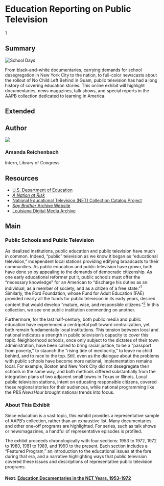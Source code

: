 # Education Reporting on Public Television

1

## Summary

![*School Days*](https://s3.amazonaws.com/americanarchive.org/exhibits/Classroom.JPG "School Days")

From black-and-white documentaries, carrying demands for school desegregation in New York City to the nation, to full-color newscasts about the rollout of No Child Left Behind in Guam, public television has had a long history of covering education stories. This online exhibit will highlight documentaries, news magazines, talk shows, and special reports in the AAPB collection dedicated to learning in America.

## Extended

## Author

<img class="img-circle pull-left" src="https://s3.amazonaws.com/americanarchive.org/staff/Reichenbach.jpg"/>

### Amanda Reichenbach
Intern, Library of Congress


## Resources

- [U.S. Department of Education](https://www.ed.gov/)
- [*A Nation at Risk*](https://www2.ed.gov/pubs/NatAtRisk/risk.html)
- [National Educational Television (NET) Collection Catalog Project](http://americanarchive.org/about-the-american-archive/projects/net-catalog)
- [*Say Brother* Archive Website](http://main.wgbh.org/saybrother/index.html)
- [Louisiana Digital Media Archive](http://www.ladigitalmedia.org/)

## Main

### Public Schools and Public Television

As idealized institutions, public education and public television have much in common. Indeed, “public” television as we know it began as “educational television,” independent local stations providing edifying broadcasts to their communities. As public education and public television have grown, both have done so by appealing to the demands of democratic citizenship. As one early educational reformer put it, public schools must offer the “necessary knowledge” for an American to “discharge his duties as an individual, as a member of society, and as a citizen of a free state.”[<sup>1</sup>](/exhibits/education/notes#1) Similarly, the Ford Foundation, whose Fund for Adult Education (FAE) provided nearly all the funds for public television in its early years, desired content that would develop “mature, wise, and responsible citizens.”[<sup>2</sup>](/exhibits/education/notes#2)  In this collection, we see one public institution commenting on another.

Furthermore, for the last half-century, both public media and public education have experienced a centripetal pull toward centralization, yet both remain fundamentally local institutions. This tension between local and national indicates a strength in public television’s capacity to cover this topic. Neighborhood schools, once only subject to the dictates of their town administration, have been called to bring racial justice, to be a “passport from poverty,” to staunch the “rising tide of mediocrity,” to leave no child behind, and to race to the top. Still, even as the dialogue about the problems with public schools have become more national, implementation remains local. For example, Boston and New York City did not desegregate their schools in the same way, and both methods differed substantially from the integration plans of two adjacent small towns in Texas or Illinois. Local public television stations, intent on educating responsible citizens, covered these regional stories for their audiences, while national programming like the *PBS NewsHour* brought national trends into focus.


### About This Exhibit

Since education is a vast topic, this exhibit provides a representative sample of AAPB’s collection, rather than an exhaustive list. Many documentaries and other one-off programs are highlighted. For series, such as talk shows or newsmagazines, a handful of representative episodes is profiled.

The exhibit proceeds chronologically with four sections: 1953 to 1972, 1972 to 1980, 1981 to 1989, and 1990 to the present. Each section includes a “Featured Program,” an introduction to the educational issues at the fore during that era, and a narrative highlighting ways that public television covered these issues and descriptions of representative public television programs.



#### Next: [Education Documentaries in the NET Years, 1953-1972](/exhibits/education/education-documentaries-in-the-net-years-1953-1972.md)

